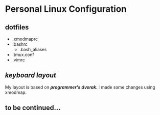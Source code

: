 # Personal Linux Configuration
## dotfiles
  * .xmodmaprc
  * .bashrc
    * .bash_aliases
  * .tmux.conf
  * .vimrc

## ***keyboard layout***
  My layout is based on ***programmer's dvorak***. I made some changes using xmodmap.

## to be continued...
